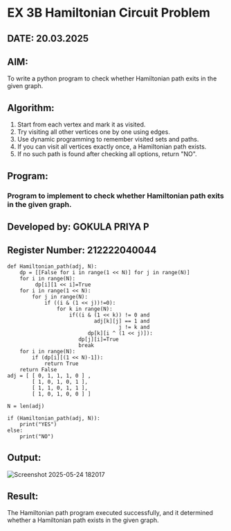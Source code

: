 # EX 3B Hamiltonian Circuit Problem
## DATE: 20.03.2025
## AIM:
To write a python program to check whether Hamiltonian path exits in the given graph.

## Algorithm:
1. Start from each vertex and mark it as visited.
2. Try visiting all other vertices one by one using edges.
3. Use dynamic programming to remember visited sets and paths.
4. If you can visit all vertices exactly once, a Hamiltonian path exists. 
5. If no such path is found after checking all options, return "NO".  

## Program:

### Program to implement to check whether Hamiltonian path exits in the given graph.
## Developed by: GOKULA PRIYA P  
## Register Number: 212222040044

```
def Hamiltonian_path(adj, N):
    dp = [[False for i in range(1 << N)] for j in range(N)]
    for i in range(N):
         dp[i][1 << i]=True
    for i in range(1 << N):
        for j in range(N):
            if ((i & (1 << j))!=0):
                for k in range(N):
                    if((i & (1 << k)) != 0 and
                            adj[k][j] == 1 and
                                    j != k and
                          dp[k][i ^ (1 << j)]):
                       dp[j][i]=True
                       break
    for i in range(N):
        if (dp[i][(1 << N)-1]):
            return True
    return False
adj = [ [ 0, 1, 1, 1, 0 ] ,
        [ 1, 0, 1, 0, 1 ],
        [ 1, 1, 0, 1, 1 ],
        [ 1, 0, 1, 0, 0 ] ]
 
N = len(adj)
 
if (Hamiltonian_path(adj, N)):
    print("YES")
else:
    print("NO")
```
## Output:
![Screenshot 2025-05-24 182017](https://github.com/user-attachments/assets/f8507216-899c-4a36-90a6-ecef7d81b608)

## Result:
The Hamiltonian path program executed successfully, and it determined whether a Hamiltonian path exists in the given graph.
